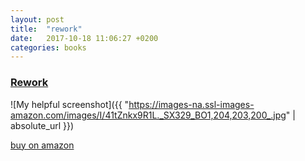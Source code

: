 ```yaml
---
layout: post
title:  "rework"
date:   2017-10-18 11:06:27 +0200
categories: books
---
```


### [Rework][rework]

![My helpful screenshot]({{ "https://images-na.ssl-images-amazon.com/images/I/41tZnkx9R1L._SX329_BO1,204,203,200_.jpg" | absolute_url }})

[buy on amazon][rework]

[rework]: https://www.amazon.de/Rework-Jason-Fried/dp/0307463745
